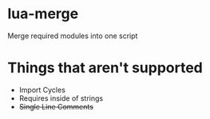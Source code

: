 # lua-merge
Merge required modules into one script

# Things that aren't supported
* Import Cycles
* Requires inside of strings
* ~~Single Line Comments~~
